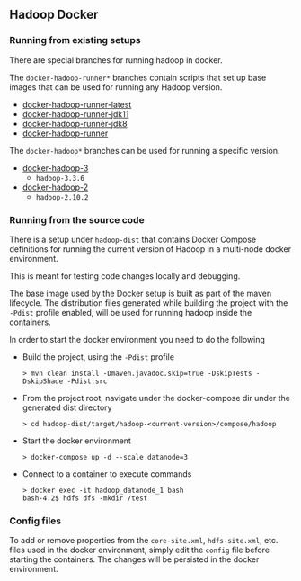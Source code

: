 <!---
  Licensed under the Apache License, Version 2.0 (the "License");
  you may not use this file except in compliance with the License.
  You may obtain a copy of the License at

   http://www.apache.org/licenses/LICENSE-2.0

  Unless required by applicable law or agreed to in writing, software
  distributed under the License is distributed on an "AS IS" BASIS,
  WITHOUT WARRANTIES OR CONDITIONS OF ANY KIND, either express or implied.
  See the License for the specific language governing permissions and
  limitations under the License. See accompanying LICENSE file.
-->

## Hadoop Docker

### Running from existing setups

There are special branches for running hadoop in docker.

The `docker-hadoop-runner*` branches contain scripts that set up base images that can be used for running any Hadoop version.

* [docker-hadoop-runner-latest](https://github.com/apache/hadoop/tree/docker-hadoop-runner-latest)
* [docker-hadoop-runner-jdk11](https://github.com/apache/hadoop/tree/docker-hadoop-runner-jdk11)
* [docker-hadoop-runner-jdk8](https://github.com/apache/hadoop/tree/docker-hadoop-runner-jdk8)
* [docker-hadoop-runner](https://github.com/apache/hadoop/tree/docker-hadoop-runner)

The `docker-hadoop*` branches can be used for running a specific version.

* [docker-hadoop-3](https://github.com/apache/hadoop/tree/docker-hadoop-3)
  * `hadoop-3.3.6`
* [docker-hadoop-2](https://github.com/apache/hadoop/tree/docker-hadoop-2)
  * `hadoop-2.10.2`

### Running from the source code

There is a setup under `hadoop-dist` that contains Docker Compose definitions
for running the current version of Hadoop in a multi-node docker environment.

This is meant for testing code changes locally and debugging.

The base image used by the Docker setup is built as part of the maven lifecycle.
The distribution files generated while building the project with the `-Pdist` profile enabled,
will be used for running hadoop inside the containers.

In order to start the docker environment you need to do the following
* Build the project, using the `-Pdist` profile
  ```shell
  > mvn clean install -Dmaven.javadoc.skip=true -DskipTests -DskipShade -Pdist,src
  ```
* From the project root, navigate under the docker-compose dir under the generated dist directory
  ```shell
  > cd hadoop-dist/target/hadoop-<current-version>/compose/hadoop
  ```
* Start the docker environment
  ```shell
  > docker-compose up -d --scale datanode=3
  ```
* Connect to a container to execute commands
  ```shell
  > docker exec -it hadoop_datanode_1 bash
  bash-4.2$ hdfs dfs -mkdir /test
  ```

### Config files

To add or remove properties from the `core-site.xml`, `hdfs-site.xml`, etc. files used in the docker environment,
simply edit the `config` file before starting the containers. The changes will be persisted in the docker environment.
